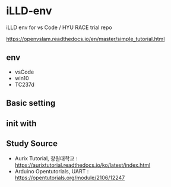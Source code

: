 # iLLD-env
iLLD env for vs Code / HYU RACE trial repo


https://openvslam.readthedocs.io/en/master/simple_tutorial.html


## env

- vsCode
- win10
- TC237d


## Basic setting






## init with




## Study Source

- Aurix Tutorial, 창원대학교 : https://aurixtutorial.readthedocs.io/ko/latest/index.html
- Arduino Opentutorials, UART : https://opentutorials.org/module/2106/12247
